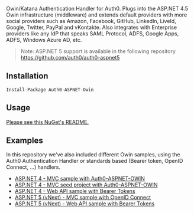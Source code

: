 Owin/Katana Authentication Handler for Auth0. Plugs into the ASP.NET 4.5 Owin infrastructure (middleware) and extends default providers with more social providers such as Amazon, Facebook, GitHub, LinkedIn, LiveId, Google, Twitter, PayPal and vKontakte. Also integrates with Enterprise providers like any IdP that speaks SAML Protocol, ADFS, Google Apps, ADFS, Windows Azure AD, etc.

> Note: ASP.NET 5 support is available in the following repository https://github.com/auth0/auth0-aspnet5

## Installation

    Install-Package Auth0-ASPNET-Owin

## Usage

[Please see this NuGet's README.](nuget/README.txt)

## Examples

In this repository we've also included different Owin samples, using the Auth0 Authentication Handler or standards based (Bearer token, OpenID Connect, ...) handlers.

 - [ASP.NET 4 - MVC sample with Auth0-ASPNET-OWIN](https://github.com/auth0/auth0-aspnet-owin/tree/master/examples/MvcSample)
 - [ASP.NET 4 - MVC seed project with Auth0-ASPNET-OWIN](https://github.com/auth0/auth0-aspnet-owin/tree/master/examples/basic-mvc-sample)
 - [ASP.NET 4 - Web API sample with Bearer Tokens](https://github.com/auth0/auth0-aspnet-owin/tree/master/examples/WebApi)
 - [ASP.NET 5 (vNext) - MVC sample with OpenID Connect](https://github.com/auth0/auth0-aspnet-owin/tree/master/examples/AspNet5-WebApp-OpenIdConnect-Sample)
 - [ASP.NET 5 (vNext) - Web API sample with Bearer Tokens](https://github.com/auth0/auth0-aspnet-owin/tree/master/examples/AspNet5-WebApi-Sample)
